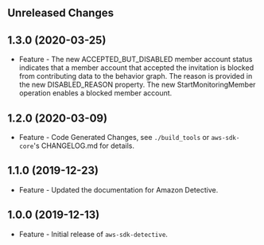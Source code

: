 Unreleased Changes
------------------

1.3.0 (2020-03-25)
------------------

* Feature - The new ACCEPTED_BUT_DISABLED member account status indicates that a member account that accepted the invitation is blocked from contributing data to the behavior graph. The reason is provided in the new DISABLED_REASON property. The new StartMonitoringMember operation enables a blocked member account.

1.2.0 (2020-03-09)
------------------

* Feature - Code Generated Changes, see `./build_tools` or `aws-sdk-core`'s CHANGELOG.md for details.

1.1.0 (2019-12-23)
------------------

* Feature - Updated the documentation for Amazon Detective.

1.0.0 (2019-12-13)
------------------

* Feature - Initial release of `aws-sdk-detective`.


